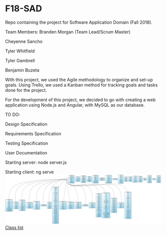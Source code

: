 # F18-SAD
Repo containing the project for Software Application Domain (Fall 2018).

Team Members:
Branden Morgan (Team Lead/Scrum Master)

Cheyenne Sancho

Tyler Whitfield

Tyler Gambrell

Benjamin Buzeta

With this project, we used the Agile methodology to organize and set-up goals. Using Trello, we used a Kanban method for tracking goals and tasks done for the project.

For the development of this project, we decided to go with creating a web application using Node.js and Angular, with MySQL as our database.

TO DO:

Design Specification 

Requirements Specification

Testing Specification

User Documentation

Starting server: node server.js

Starting client: ng serve
<a href="client/build/docs/uml_diag.png" target="_blank">![Diagram](client/build/docs/uml_diag.png)</a>
<a href="client/build/docs/index.html">Class list</a>

